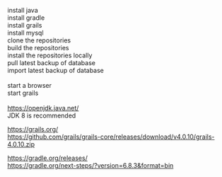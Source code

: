 install java\
install gradle\
install grails\
install mysql\
clone the repositories\
build the repositories\
install the repositories locally\
pull latest backup of database\
import latest backup of database\
\
start a browser\
start grails\
\
https://openjdk.java.net/ \
JDK 8 is recommended

https://grails.org/ \
https://github.com/grails/grails-core/releases/download/v4.0.10/grails-4.0.10.zip

https://gradle.org/releases/ \
https://gradle.org/next-steps/?version=6.8.3&format=bin


